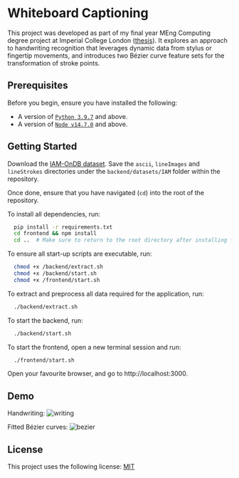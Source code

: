 # Whiteboard Captioning

This project was developed as part of my final year MEng Computing degree project at Imperial College London ([thesis](https://github.com/agSwift/whiteboard-captioning/blob/04b792d451adea5e1373f36f3de8461ab61d3869/final_report.pdf)). It explores an approach to handwriting recognition that leverages dynamic data from stylus or fingertip movements, and introduces two Bézier curve feature sets for the transformation of stroke points.


## Prerequisites

Before you begin, ensure you have installed the following:
* A version of [`Python 3.9.7`](https://www.python.org/downloads/release/python-397/) and above.
* A version of [`Node v14.7.0`](https://nodejs.org/en/blog/release/v14.7.0) and above.

## Getting Started
Download the [IAM-OnDB dataset](https://fki.tic.heia-fr.ch/databases/iam-on-line-handwriting-database). Save the `ascii`, `lineImages` and `lineStrokes` directories under the `backend/datasets/IAM` folder within the repository.

Once done, ensure that you have navigated (`cd`) into the root of the repository.

To install all dependencies, run:
```bash
  pip install -r requirements.txt
  cd frontend && npm install
  cd ..  # Make sure to return to the root directory after installing frontend dependencies.
```

To ensure all start-up scripts are executable, run:
```bash
  chmod +x /backend/extract.sh   
  chmod +x /backend/start.sh 
  chmod +x /frontend/start.sh   
```

To extract and preprocess all data required for the application, run:
```bash
  ./backend/extract.sh 
```

To start the backend, run:
```bash
  ./backend/start.sh 
```

To start the frontend, open a new terminal session and run:
```bash
  ./frontend/start.sh 
```

Open your favourite browser, and go to http://localhost:3000.


## Demo
Handwriting:
![writing](https://github.com/agSwift/whiteboard-captioning/assets/36814369/ae8c2fe3-7b58-4a43-91d9-04f88fd38665)  

Fitted Bézier curves:
![bezier](https://github.com/agSwift/whiteboard-captioning/assets/36814369/18464e6e-0574-459f-84a4-f9168773d79a)  

## License

This project uses the following license: [MIT](https://choosealicense.com/licenses/mit/)
